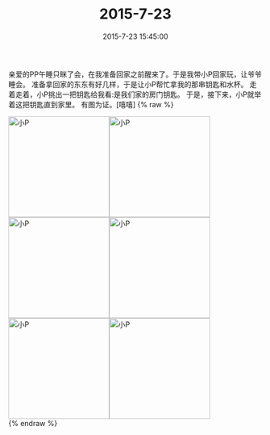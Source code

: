﻿---
title: 2015-7-23
date: 2015-7-23 15:45:00
tags:
categories: 妈妈
---
亲爱的PP午睡只眯了会，在我准备回家之前醒来了。于是我带小P回家玩，让爷爷睡会。
准备拿回家的东东有好几样，于是让小P帮忙拿我的那串钥匙和水杯。
走着走着，小P挑出一把钥匙给我看:是我们家的房门钥匙。
于是，接下来，小P就举着这把钥匙直到家里。
有图为证。[嘻嘻]
{% raw %}
<div style="width:500 px">
<div style="float:left; width:100 px"><img src="/images/微信图片_20171011101303.jpg" width="200" alt="小P"></div>
<div style="float:left; width:100 px"><img src="/images/微信图片_20171011101314.jpg" width="200" alt="小P"></div>
<div style="float:left; width:100 px"><img src="/images/微信图片_20171011101322.jpg" width="200" alt="小P"></div>
<div style="float:left; width:100 px"><img src="/images/微信图片_20171011101331.jpg" width="200" alt="小P"></div>
<div style="float:left; width:100 px"><img src="/images/微信图片_20171011101342.jpg" width="200" alt="小P"></div>
<div style="float:left; width:100 px"><img src="/images/微信图片_20171011101351.jpg" width="200" alt="小P"></div>
<div style="clear:both"></div>
</div>
{% endraw %}